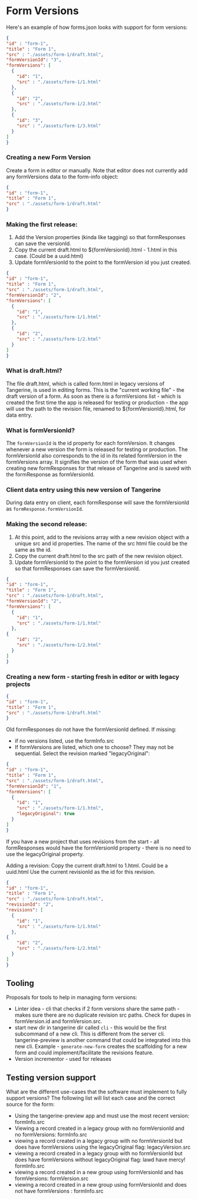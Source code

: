 # Form Versions

Here's an example of how forms.json looks with support for form versions:

```json
{
"id" : "form-1",
"title" : "Form 1",
"src" : "./assets/form-1/draft.html",
"formVersionId": "3",
"formVersions": [
  {
    "id": "1",
    "src" : "./assets/form-1/1.html"
  },
  {
    "id": "2",
    "src" : "./assets/form-1/2.html"
  },
  {
    "id": "3",
    "src" : "./assets/form-1/3.html"
  }
]
}
```

### Creating a new Form Version

Create a form in editor or manually. Note that editor does not currently add any formVersions data to the form-info object:

```json
{
"id" : "form-1",
"title" : "Form 1",
"src" : "./assets/form-1/draft.html"
}
```

### Making the first release:

1. Add the Version properties (kinda like tagging) so that formResponses can save the versionId.
2. Copy the current draft.html to ${formVersionId}.html - 1.html in this case. (Could be a uuid.html)
3. Update formVersionId to the point to the formVersion id you just created.

```json
{
"id" : "form-1",
"title" : "Form 1",
"src" : "./assets/form-1/draft.html",
"formVersionId": "2",
"formVersions": [
  {
    "id": "1",
    "src" : "./assets/form-1/1.html"
  },
  {
    "id": "2",
    "src" : "./assets/form-1/2.html"
  }
]
}
```

### What is draft.html?

The file draft.html, which is called form.html in legacy versions of Tangerine, is used in editing forms. This is the "current working file" - the draft version of a form. As soon as there is a formVersions list - which is created the first time the app is released for testing or production - the app will use the path to the revision file, renamed to ${formVersionId}.html, for data entry.

### What is formVersionId?

The `formVersionId` is the id property for each formVersion. It changes whenever a new version the form is released for testing or production. The formVersionId also corresponds to the id in its related formVersion in the formVersions array. It signifies the version of the form that was used when creating new formResponses for that release of Tangerine and is saved with the formResponse as formVersionId. 

### Client data entry using this new version of Tangerine

During data entry on client, each formResponse will save the formVersionId as `formResponse.formVersionId`. 

### Making the second release:

1. At this point, add to the revisions array with a new revision object with a unique src and id properties. The name of the src html file could be the same as the id.
2. Copy the current draft.html to the src path of the new revision object. 
3. Update formVersionId to the point to the formVersion id you just created so that formResponses can save the formVersionId.


```json
{
"id" : "form-1",
"title" : "Form 1",
"src" : "./assets/form-1/draft.html",
"formVersionId": "2",
"formVersions": [
  {
    "id": "1",
    "src" : "./assets/form-1/1.html"
  },
{
    "id": "2",
    "src" : "./assets/form-1/2.html"
  }
]
}
```

### Creating a new form - starting fresh in editor or with legacy projects

```json
{
"id" : "form-1",
"title" : "Form 1",
"src" : "./assets/form-1/draft.html"
}
```

Old formResponses do not have the formVersionId defined. If missing:
- if no versions listed, use the formInfo.src
- If formVersions are listed, which one to choose? They may not be sequential. Select the revision marked "legacyOriginal":

```json
{
"id" : "form-1",
"title" : "Form 1",
"src" : "./assets/form-1/draft.html",
"formVersionId": "1",
"formVersions": [
  {
    "id": "1",
    "src" : "./assets/form-1/1.html",
    "legacyOriginal": true
  }
]
}
```

If you have a new project that uses revisions from the start - all formResponses would have the formVersionId property - there is no need to use the legacyOriginal property. 
 
Adding a revision:
Copy the current draft.html to 1.html. Could be a uuid.html
Use the current revisionId as the id for this revision.

```json
{
"id" : "form-1",
"title" : "Form 1",
"src" : "./assets/form-1/draft.html",
"revisionId": "2",
"revisions": [
  {
    "id": "1",
    "src" : "./assets/form-1/1.html"
  },
{
    "id": "2",
    "src" : "./assets/form-1/2.html"
  }
]
}
```

## Tooling

Proposals for tools to help in managing form versions:

- Linter idea - cli that checks if 2 form versions share the same path - makes sure there are no duplicate revision src paths. Check for dupes in formVersion.id and formVersion.src.
- start new dir in tangerine dir called `cli` - this would be the first subcommand of a new cli. This is different from the server cli. tangerine-preview is another command that could be integrated into this new cli. Example - `generate-new-form` creates the scaffolding for a new form and could implement/facilitate the revisions feature.
- Version incrementor - used for releases

## Testing version support

What are the different use-cases that the software must implement to fully support versions? The following list will list each case and the correct source for the form:

- Using the tangerine-preview app and must use the most recent version: formInfo.src
- Viewing a record created in a legacy group with no formVersionId and no formVersions: formInfo.src
- viewing a record created in a legacy group with no formVersionId but does have formVersions using the legacyOriginal flag: legacyVersion.src
- viewing a record created in a legacy group with no formVersionId but does have formVersions without legacyOriginal flag: lawd have mercy! formInfo.src
- viewing a record created in a new group using formVersionId and has formVersions: formVersion.src
- viewing a record created in a new group using formVersionId and does not have formVersions     : formInfo.src


